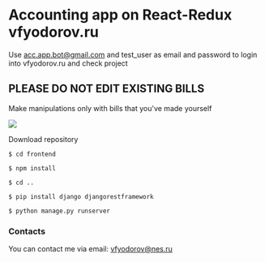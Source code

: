 # Accounting app on React-Redux vfyodorov.ru

Use acc.app.bot@gmail.com and test_user as email and password to login into vfyodorov.ru and check project

## PLEASE DO NOT EDIT EXISTING BILLS
Make manipulations only with bills that you've made yourself

![]('/image.jpg')


Download repository

```
$ cd frontend

$ npm install

$ cd ..

$ pip install django djangorestframework

$ python manage.py runserver
```

### Contacts
You can contact me via email: vfyodorov@nes.ru
